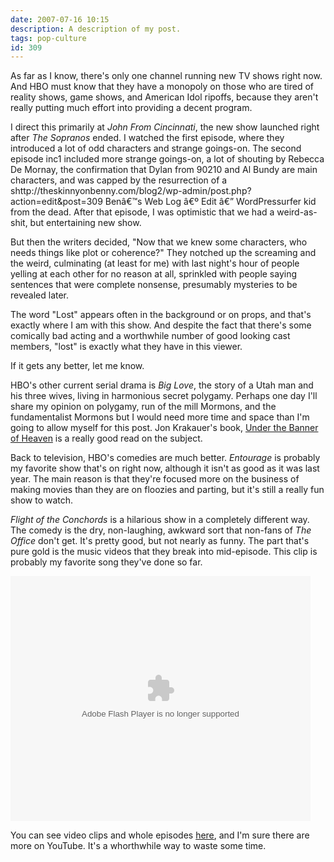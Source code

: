 ```yaml
---
date: 2007-07-16 10:15
description: A description of my post.
tags: pop-culture
id: 309
---
```

As far as I know, there's only one channel running new TV shows right now.  And HBO must know that they have a monopoly on those who are tired of reality shows, game shows, and American Idol ripoffs, because they aren't really putting much effort into providing a decent program.

I direct this primarily at <i>John From Cincinnati</i>, the new show launched right after <em>The Sopranos</em> ended.  I watched the first episode, where they introduced a lot of odd characters and strange goings-on.  The second episode inc1
included more strange goings-on, a lot of shouting by Rebecca De Mornay, the confirmation that Dylan from 90210 and Al Bundy are main characters, and was capped by the resurrection of a shttp://theskinnyonbenny.com/blog2/wp-admin/post.php?action=edit&post=309
Benâ€™s Web Log â€º Edit â€” WordPressurfer kid from the dead.  After that episode, I was optimistic that we had a weird-as-shit, but entertaining new show.

But then the writers decided, "Now that we knew some characters, who needs things like plot or coherence?"  They notched up the screaming and the weird, culminating (at least for me) with last night's hour of people yelling at each other for no reason at all, sprinkled with people saying sentences that were complete nonsense, presumably mysteries to be revealed later.
<!--more-->
The word "Lost" appears often in the background or on props, and that's exactly where I am with this show.  And despite the fact that there's some comically bad acting and a worthwhile number of good looking cast members, "lost" is exactly what they have in this viewer.

If it gets any better, let me know.

HBO's other current serial drama is <em>Big Love</em>, the story of a Utah man and his three wives, living in harmonious secret polygamy.  Perhaps one day I'll share my opinion on polygamy, run of the mill Mormons, and the fundamentalist Mormons but I would need more time and space than I'm going to allow myself for this post.  Jon Krakauer's book, <a href="http://www.amazon.com/Under-Banner-Heaven-Jon-Krakauer/dp/0330419129/ref=pd_bbs_sr_1/105-6943743-4578005?ie=UTF8&s=books&qid=1184601586&sr=8-1" target="_blank">Under the Banner of Heaven</a> is a really good read on the subject.

Back to television, HBO's comedies are much better.  <em>Entourage</em> is probably my favorite show that's on right now, although it isn't as good as it was last year.  The main reason is that they're focused more on the business of making movies than they are on floozies and parting, but it's still a really fun show to watch.

<em>Flight of the Conchords</em> is a hilarious show in a completely different way.  The comedy is the dry, non-laughing, awkward sort that non-fans of <em>The Office</em> don't get.  It's pretty good, but not nearly as funny.  The part that's pure gold is the music videos that they break into mid-episode.  This clip is probably my favorite song they've done so far.  

<embed src="http://update.videoegg.com/flash/proxy.swf?jsver=1.4" FlashVars="jsver=1.4&allowFlash9Fullscreen=true&MMdoctitle=Test Document - Flash Player Installation&MMplayerType=PlugIn&clickurl_openinnewwindow=true&clickurl=http://www.hbo.com/conchords&skin=skins/hbo480&wmode=window&autoPlay=false&file=http://hbo.001.download.videoegg.com/gid401/cid1501/H0/4J/1183408480F1iHV4GIUy0Qaw7gv0Zu&rootUrl=http://update.videoegg.com/flash/player&swfpath=http://update.videoegg.com/flash/proxy.swf?jsver=1.4" quality="high" allowFullScreen="true" allowScriptAccess="always" scale="noscale" wmode="window" width="480" height="392" name="VE_Player" align="middle" type="application/x-shockwave-flash" pluginspage="http://www.macromedia.com/go/getflashplayer"></embed>

You can see video clips and whole episodes <a href="http://www.hbo.com/conchords/video/index.html" target="_blank">here</a>, and I'm sure there are more on YouTube.  It's a whorthwhile way to waste some time.